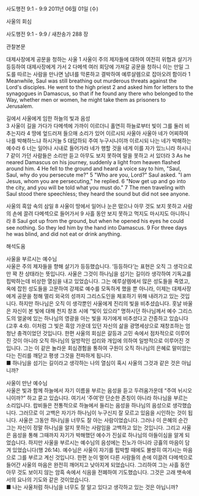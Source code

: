 사도행전 9:1 - 9:9 
2011년 06월 01일 (수)

사울의 회심



사도행전 9:1 - 9:9 / 새찬송가 288 장


관찰본문

대제사장에게 공문을 청하는 사울 
1 사울이 주의 제자들에 대하여 여전히 위협과 살기가 등등하여 대제사장에게 가서 2 다메섹 여러 회당에 가져갈 공문을 청하니 이는 만일 그 도를 따르는 사람을 만나면 남녀를 막론하고 결박하여 예루살렘으로 잡아오려 함이라 
1 Meanwhile, Saul was still breathing out murderous threats against the Lord's disciples. He went to the high priest 2 and asked him for letters to the synagogues in Damascus, so that if he found any there who belonged to the Way, whether men or women, he might take them as prisoners to Jerusalem.   

길에서 사울에게 임한 하늘의 빛과 음성  
3 사울이 길을 가다가 다메섹에 가까이 이르더니 홀연히 하늘로부터 빛이 그를 둘러 비추는지라 4 땅에 엎드러져 들으매 소리가 있어 이르시되 사울아 사울아 네가 어찌하여 나를 박해하느냐 하시거늘 5 대답하되 주여 누구시니이까 이르시되 나는 네가 박해하는 예수라 6 너는 일어나 시내로 들어가라 네가 행할 것을 네게 이를 자가 있느니라 하시니 7 같이 가던 사람들은 소리만 듣고 아무도 보지 못하여 말을 못하고 서 있더라 
3 As he neared Damascus on his journey, suddenly a light from heaven flashed around him. 4 He fell to the ground and heard a voice say to him, "Saul, Saul, why do you persecute me?" 5 "Who are you, Lord?" Saul asked. "I am Jesus, whom you are persecuting," he replied. 6 "Now get up and go into the city, and you will be told what you must do." 7 The men traveling with Saul stood there speechless; they heard the sound but did not see anyone.  

사울의 흑암 속의 삼일 
8 사울이 땅에서 일어나 눈은 떴으나 아무 것도 보지 못하고 사람의 손에 끌려 다메섹으로 들어가서 9 사흘 동안 보지 못하고 먹지도 마시지도 아니하니라 
8 Saul got up from the ground, but when he opened his eyes he could see nothing. So they led him by the hand into Damascus. 9 For three days he was blind, and did not eat or drink anything.

해석도움





사울을 부르시는 예수님  
사울은 주의 제자들을 향해 살기가 등등했습니다. ‘등등하다’는 표현은 오직 그 생각으로만 꽉 찬 상태라는 뜻입니다. 사울은 그것이 하나님을 섬기는 길이라 생각하여 기독교를 핍박하는데 비상한 열심을 내고 있었습니다. 그는 예루살렘에서 많은 성도들을 죽였고, 옥에 잡힌 성도들을 고문하여 강제로 예수를 모독하게 했을 뿐 아니라, 이제는 대제사장에게 공문을 청해 멀리 외국의 성까지 그리스도인을 체포하기 위해 내려가고 있는 것입니다. 하지만 하나님은 오직 이 생각뿐인 사울에게 진리의 빛을 비추셨습니다. 훗날 바울은 자신이 본 빛에 대해 천지 창조 시에 “빛이 있으라” 명하시던 하나님께서 예수 그리스도의 얼굴에 있는 하나님의 영광을 아는 빛을 자기에게 비추셨다고 간증하고 있습니다(고후 4:6). 이처럼 그 빛은 흑암 가운데 있던 자신의 삶을 광명세상으로 재창조하는 엄청난 충격이었던 것입니다. 한편 사울의 회심은 갈등과 고민 속에서 점차적으로 이루어 진 것이 아니라 오직 하나님의 일방적인 섭리와 개입에 의하여 일방적으로 이루어진 것입니다. 그는 이 같은 놀라운 회심경험을 통하여 구원이 오직 하나님의 은혜로 말미암는다는 진리를 깨닫고 평생 그것을 전파하게 됩니다.   
■ 하나님을 섬기는 길이라고 생각하는 나의 열심이 혹시 사울의 그것과 같은 것은 아닙니까?   

사울이 만난 예수님  
사울은 빛과 함께 하늘에서 자기 이름을 부르는 음성을 듣고 두려움가운데 “주여 뉘시오니이까?” 하고 묻고 있습니다. 여기서 ‘주여’란 단순한 존칭이 아니라 하나님을 부르는 소리입니다. 랍비들은 전통적으로 하늘에서 들리는 음성을 하나님의 음성으로 생각했습니다. 그러므로 이 고백은 자기가 하나님이 누구신지 잘 모르고 있음을 시인하는 것이 됩니다. 사울은 그동안 하나님을 너무도 잘 아는 사람이었습니다. 그러나 이 은혜의 순간 그는 자신이 정말 하나님을 알지 못하는 사람임을 고백하고 있는 것입니다. 그리고 사울은 음성을 통해 그때까지 자기가 박해했던 예수가 진실로 하나님의 아들이심을 알게 되었습니다. 하지만 사울을 부르시는 예수님의 음성에는 진노가 아니라 긍휼의 마음이 담겨 있었습니다(행 26:14). 예수님은 사울이 자기를 핍박할 때에도 불쌍히 여기시는 마음으로 그를 부르고 계신 것입니다. 한편 눈이 멀어 다른 사람들의 손에 이끌려 다메섹으로 들어간 사울의 마음은 완전히 깨어지고 낮아지게 되었습니다. 그리하여 그는 사흘 동안 아무 것도 보이지 않는 암흑 속에서 식음을 전폐하여 기도했습니다. 그것은 고래 뱃속에서의 요나의 기도와 같은 것이었습니다.  
■ 나는 사울처럼 하나님을 너무도 잘 알고 있다고 생각하고 있는 것은 아닙니까?